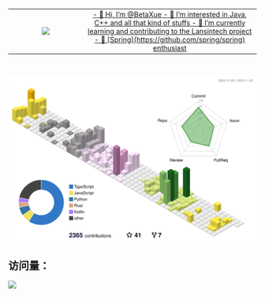 <!---
BetaXue/BetaXue is a ✨ special ✨ repository because its `README.md` (this file) appears on your GitHub profile.
You can click the Preview link to take a look at your changes.
--->

<a align="center" href="https://github.com/betaxue">
  <table>
      <tr>
          <td width="30%" height="100%">
              <img width="50%" align="top" src="https://github-readme-stats-one-mu-82.vercel.app/api/top-langs/?username=betaxue&layout=compact&langs_count=8">
          </td>
          <td width="70%">
              - 👋 Hi, I’m @BetaXue
              - 👀 I’m interested in Java, C++ and all that kind of stuffs
              - 🌱 I’m currently learning and contributing to the Lansintech project
              - 🚀 [Spring](https://github.com/spring/spring) enthusiast
          </td>
      </tr>
  </table>
</a>

<br>

![](profile-3d-contrib/profile-season-animate.svg)

## 访问量： 
![](https://profile-counter.glitch.me/cgqaq/count.svg)

